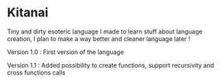 # Kitanai
Tiny and dirty esoteric language I made to learn stuff about language creation, I plan to make a way better and cleaner language later !

Version 1.0 :
First version of the language

Version 1.1 :
Added possibility to create functions, support recursivity and cross functions calls
